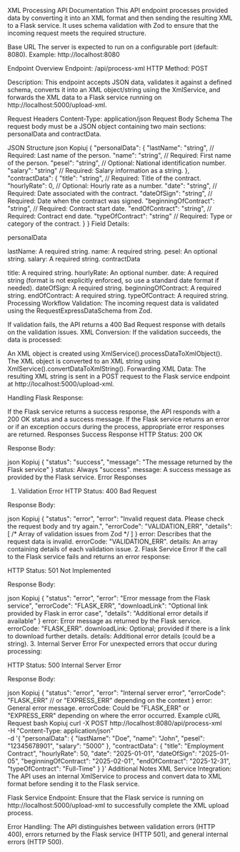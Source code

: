 XML Processing API Documentation
This API endpoint processes provided data by converting it into an XML format and then sending the resulting XML to a Flask service. It uses schema validation with Zod to ensure that the incoming request meets the required structure.

Base URL
The server is expected to run on a configurable port (default: 8080).
Example: http://localhost:8080

Endpoint Overview
Endpoint: /api/process-xml
HTTP Method: POST

Description:
This endpoint accepts JSON data, validates it against a defined schema, converts it into an XML object/string using the XmlService, and forwards the XML data to a Flask service running on http://localhost:5000/upload-xml.

Request
Headers
Content-Type: application/json
Request Body Schema
The request body must be a JSON object containing two main sections: personalData and contractData.

JSON Structure
json
Kopiuj
{
  "personalData": {
    "lastName": "string",         // Required: Last name of the person.
    "name": "string",             // Required: First name of the person.
    "pesel": "string",            // Optional: National identification number.
    "salary": "string"            // Required: Salary information as a string.
  },
  "contractData": {
    "title": "string",            // Required: Title of the contract.
    "hourlyRate": 0,              // Optional: Hourly rate as a number.
    "date": "string",             // Required: Date associated with the contract.
    "dateOfSign": "string",       // Required: Date when the contract was signed.
    "beginningOfContract": "string", // Required: Contract start date.
    "endOfContract": "string",    // Required: Contract end date.
    "typeOfContract": "string"    // Required: Type or category of the contract.
  }
}
Field Details:

personalData

lastName: A required string.
name: A required string.
pesel: An optional string.
salary: A required string.
contractData

title: A required string.
hourlyRate: An optional number.
date: A required string (format is not explicitly enforced, so use a standard date format if needed).
dateOfSign: A required string.
beginningOfContract: A required string.
endOfContract: A required string.
typeOfContract: A required string.
Processing Workflow
Validation:
The incoming request data is validated using the RequestExpressDataSchema from Zod.

If validation fails, the API returns a 400 Bad Request response with details on the validation issues.
XML Conversion:
If the validation succeeds, the data is processed:

An XML object is created using XmlService().processDataToXmlObject().
The XML object is converted to an XML string using XmlService().convertDataToXmlString().
Forwarding XML Data:
The resulting XML string is sent in a POST request to the Flask service endpoint at http://localhost:5000/upload-xml.

Handling Flask Response:

If the Flask service returns a success response, the API responds with a 200 OK status and a success message.
If the Flask service returns an error or if an exception occurs during the process, appropriate error responses are returned.
Responses
Success Response
HTTP Status: 200 OK

Response Body:

json
Kopiuj
{
  "status": "success",
  "message": "The message returned by the Flask service"
}
status: Always "success".
message: A success message as provided by the Flask service.
Error Responses
1. Validation Error
HTTP Status: 400 Bad Request

Response Body:

json
Kopiuj
{
  "status": "error",
  "error": "Invalid request data. Please check the request body and try again.",
  "errorCode": "VALIDATION_ERR",
  "details": [ /* Array of validation issues from Zod */ ]
}
error: Describes that the request data is invalid.
errorCode: "VALIDATION_ERR".
details: An array containing details of each validation issue.
2. Flask Service Error
If the call to the Flask service fails and returns an error response:

HTTP Status: 501 Not Implemented

Response Body:

json
Kopiuj
{
  "status": "error",
  "error": "Error message from the Flask service",
  "errorCode": "FLASK_ERR",
  "downloadLink": "Optional link provided by Flask in error case",
  "details": "Additional error details if available"
}
error: Error message as returned by the Flask service.
errorCode: "FLASK_ERR".
downloadLink: Optional; provided if there is a link to download further details.
details: Additional error details (could be a string).
3. Internal Server Error
For unexpected errors that occur during processing:

HTTP Status: 500 Internal Server Error

Response Body:

json
Kopiuj
{
  "status": "error",
  "error": "Internal server error",
  "errorCode": "FLASK_ERR" // or "EXPRESS_ERR" depending on the context
}
error: General error message.
errorCode: Could be "FLASK_ERR" or "EXPRESS_ERR" depending on where the error occurred.
Example cURL Request
bash
Kopiuj
curl -X POST http://localhost:8080/api/process-xml \
  -H "Content-Type: application/json" \
  -d '{
    "personalData": {
      "lastName": "Doe",
      "name": "John",
      "pesel": "12345678901",
      "salary": "5000"
    },
    "contractData": {
      "title": "Employment Contract",
      "hourlyRate": 50,
      "date": "2025-01-01",
      "dateOfSign": "2025-01-05",
      "beginningOfContract": "2025-02-01",
      "endOfContract": "2025-12-31",
      "typeOfContract": "Full-Time"
    }
  }'
Additional Notes
XML Service Integration:
The API uses an internal XmlService to process and convert data to XML format before sending it to the Flask service.

Flask Service Endpoint:
Ensure that the Flask service is running on http://localhost:5000/upload-xml to successfully complete the XML upload process.

Error Handling:
The API distinguishes between validation errors (HTTP 400), errors returned by the Flask service (HTTP 501), and general internal errors (HTTP 500).

